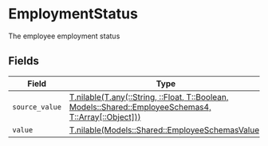 # EmploymentStatus

The employee employment status


## Fields

| Field                                                                                                                                                      | Type                                                                                                                                                       | Required                                                                                                                                                   | Description                                                                                                                                                |
| ---------------------------------------------------------------------------------------------------------------------------------------------------------- | ---------------------------------------------------------------------------------------------------------------------------------------------------------- | ---------------------------------------------------------------------------------------------------------------------------------------------------------- | ---------------------------------------------------------------------------------------------------------------------------------------------------------- |
| `source_value`                                                                                                                                             | [T.nilable(T.any(::String, ::Float, T::Boolean, Models::Shared::EmployeeSchemas4, T::Array[::Object]))](../../models/shared/employeeschemassourcevalue.md) | :heavy_minus_sign:                                                                                                                                         | N/A                                                                                                                                                        |
| `value`                                                                                                                                                    | [T.nilable(Models::Shared::EmployeeSchemasValue)](../../models/shared/employeeschemasvalue.md)                                                             | :heavy_minus_sign:                                                                                                                                         | N/A                                                                                                                                                        |